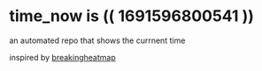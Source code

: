 # time_now is (( 1691596800541 ))

an automated repo that shows the currnent time

inspired by [breakingheatmap](https://github.com/breakingheatmap/breakingheatmap)